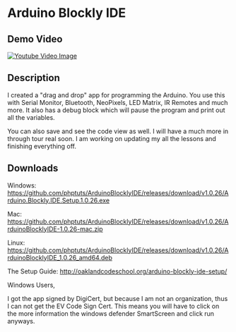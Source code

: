 # Arduino Blockly IDE

## Demo Video

[![Youtube Video Image](https://img.youtube.com/vi/5nv_PJeeYhI/0.jpg)](https://www.youtube.com/watch?v=5nv_PJeeYhI)

## Description

I created a "drag and drop" app for programming the Arduino.   You use this with Serial Monitor, Bluetooth, NeoPixels, LED Matrix, IR Remotes and much more.  It also has a debug block which will pause the program and print out all the variables.  

You can also save and see the code view as well.  I will have a much more in through tour real soon.  I am working on updating my all the lessons and finishing everything off. 

## Downloads

Windows: 
https://github.com/phptuts/ArduinoBlocklyIDE/releases/download/v1.0.26/Arduino.Blockly.IDE.Setup.1.0.26.exe

Mac:
https://github.com/phptuts/ArduinoBlocklyIDE/releases/download/v1.0.26/ArduinoBlocklyIDE-1.0.26-mac.zip

Linux:
https://github.com/phptuts/ArduinoBlocklyIDE/releases/download/v1.0.26/ArduinoBlocklyIDE_1.0.26_amd64.deb

The Setup Guide:
http://oaklandcodeschool.org/arduino-blockly-ide-setup/


Windows Users,

I got the app signed by DigiCert, but because I am not an organization, thus I can not get the EV Code Sign Cert.   This means you will have to click on the more information the windows defender SmartScreen and click run anyways.
